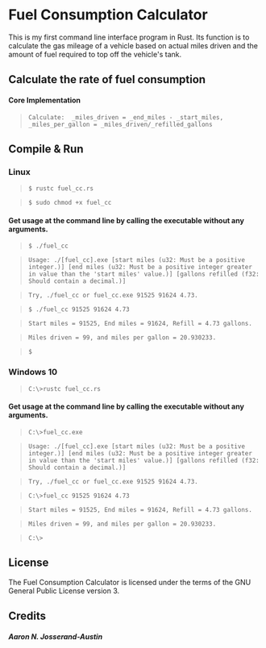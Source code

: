 # Fuel Consumption Calculator

This is my first command line interface program in Rust. Its function is to calculate the gas mileage of a vehicle based on actual miles driven and the amount of fuel required to top off the vehicle's tank.
 
## Calculate the rate of fuel consumption

#### Core Implementation

> `Calculate:  _miles_driven = _end_miles - _start_miles, _miles_per_gallon = _miles_driven/_refilled_gallons`

## Compile & Run
### Linux
> `$ rustc fuel_cc.rs`

> `$ sudo chmod +x fuel_cc`

#### Get usage at the command line by calling the executable without any arguments.
> `$ ./fuel_cc`

> `Usage: ./[fuel_cc].exe [start miles (u32: Must be a positive integer.)] [end miles (u32: Must be a positive integer greater in value than the 'start miles' value.)] [gallons refilled (f32: Should contain a decimal.)]`

> `Try, ./fuel_cc or fuel_cc.exe 91525 91624 4.73.`

> `$ ./fuel_cc 91525 91624 4.73`

> `Start miles = 91525, End miles = 91624, Refill = 4.73 gallons.`

> `Miles driven = 99, and miles per gallon = 20.930233.`

> `$  `
 
 
### Windows 10

> `C:\>rustc fuel_cc.rs`

#### Get usage at the command line by calling the executable without any arguments.
> `C:\>fuel_cc.exe`

> `Usage: ./[fuel_cc].exe [start miles (u32: Must be a positive integer.)] [end miles (u32: Must be a positive integer greater in value than the 'start miles' value.)] [gallons refilled (f32: Should contain a decimal.)]`

> `Try, ./fuel_cc or fuel_cc.exe 91525 91624 4.73.`

> `C:\>fuel_cc 91525 91624 4.73`

> `Start miles = 91525, End miles = 91624, Refill = 4.73 gallons.`

> `Miles driven = 99, and miles per gallon = 20.930233.`

> `C:\>  `
 
 
## License
The Fuel Consumption Calculator is licensed under the terms of the GNU General Public License version 3.
 

## Credits
##### Aaron N. Josserand-Austin
